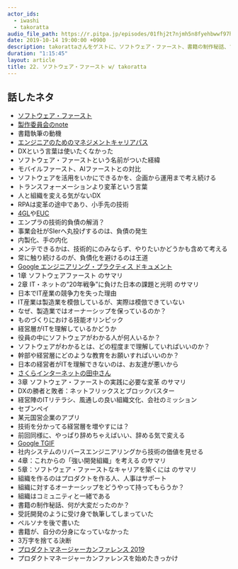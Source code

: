 ```yaml
---
actor_ids:
  - iwashi
  - takoratta
audio_file_path: https://r.pitpa.jp/episodes/01fhj2t7njmh5n8fyehbwwf97h.mp3
date: 2019-10-14 19:00:00 +0900
description: takorattaさんをゲストに、ソフトウェア・ファースト、書籍の制作秘話、プロダクトマネージャーカンファレンスなどについて語っていただいたエピソードです。
duration: "1:15:45"
layout: article
title: 22. ソフトウェア・ファースト w/ takoratta
---
```


## 話したネタ

- [ソフトウェア・ファースト](https://www.nikkeibp.co.jp/atclpubmkt/book/19/P89910/)
- [製作委員会のnote](https://note.mu/softwarefirst) 
- 書籍執筆の動機
- [エンジニアのためのマネジメントキャリアパス](https://www.oreilly.co.jp/books/9784873118482/)
- DXという言葉は使いたくなかった
- ソフトウェア・ファーストという名前がついた経緯
- モバイルファースト、AIファーストとの対比
- ソフトウェアを活用をいかにできるかを、企画から運用まで考え続ける
- トランスフォーメーションより変革という言葉
- 人と組織を変える気がないDX
- RPAは変革の途中であり、小手先の技術
- [4GL](https://ja.wikipedia.org/wiki/4GL)や[EUC](http://e-words.jp/w/EUC-1.html)
- エンプラの技術的負債の解消？
- 事業会社がSIerへ丸投げするのは、負債の発生
- 内製化、手の内化
- メンテできるかは、技術的にのみならず、やりたいかどうかも含めて考える
- 常に触り続けるのが、負債化を避けるのは王道
- [Google エンジニアリング・プラクティス ドキュメント](https://shuuji3.github.io/eng-practices/)
- 1章 ソフトウェアファースト のサマリ
- 2章 IT・ネットの“20年戦争”に負けた日本の課題と光明 のサマリ
- 日本でIT産業の競争力を失った理由
- IT産業は製造業を模倣しているが、実際は模倣できていない
- なぜ、製造業ではオーナーシップを保っているのか？
- ものづくりにおける技能オリンピック
- 経営層がITを理解しているかどうか
- 役員の中にソフトウェアがわかる人が何人いるか？
- ソフトウェアがわかるとは、どの程度まで理解していればいいのか？
- 幹部や経営層にどのような教育をお願いすればいいのか？
- 日本の経営者がITを理解できないのは、お友達が悪いから
- [さくらインターネットの田中さん](https://twitter.com/kunihirotanaka)
- 3章 ソフトウェア・ファーストの実践に必要な変革 のサマリ
- DXの勝者と敗者：ネットフリックスとブロックバスター
- 経営陣のITリテラシ、風通しの良い組織文化、会社のミッション
- セブンペイ
- 某元国営企業のアプリ
- 技術を分かってる経営層を増やすには？
- 前回同様に、やっぱり辞めちゃえばいい、辞める気で変える
- [Google TGIF](https://toyokeizai.net/articles/-/92606)
- 社内システムのリバースエンジニアリングから技術の価値を見せる
- 4章：これからの「強い開発組織」を考える のサマリ
- 5章：ソフトウェア・ファーストなキャリアを築くには のサマリ
- 組織を作るのはプロダクトを作る人、人事はサポート
- 組織に対するオーナーシップをどうやって持ってもらうか？
- 組織はコミュニティと一緒である
- 書籍の制作秘話、何が大変だったのか？
- 受託開発のように受け身で執筆してしまっていた
- ペルソナを後で書いた
- 書籍が、自分の分身になっていなかった
- 3万字を捨てる決断
- [プロダクトマネージャーカンファレンス 2019](https://2019.pmconf.jp)
- プロダクトマネージャーカンファレンスを始めたきっかけ
